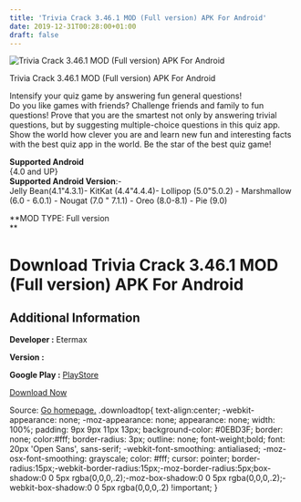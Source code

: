 ```yaml
---
title: 'Trivia Crack 3.46.1 MOD (Full version) APK For Android'
date: 2019-12-31T00:28:00+01:00
draft: false
---
```


![Trivia Crack 3.46.1 MOD (Full version) APK For Android](https://i0.wp.com/apkhome.net/wp-content/uploads/2019/11/Trivia-Crack-3.46.1-MOD-Full-version.png "Trivia Crack 3.46.1 MOD (Full version) APK For Android")

  

Trivia Crack 3.46.1 MOD (Full version) APK For Android

Intensify your quiz game by answering fun general questions!  
Do you like games with friends? Challenge friends and family to fun questions! Prove that you are the smartest not only by answering trivial questions, but by suggesting multiple-choice questions in this quiz app.  
Show the world how clever you are and learn new fun and interesting facts with the best quiz app in the world. Be the star of the best quiz game!

**Supported Android**  
{4.0 and UP}  
**Supported Android Version**:-  
Jelly Bean(4.1"4.3.1)- KitKat (4.4"4.4.4)- Lollipop (5.0"5.0.2) - Marshmallow (6.0 - 6.0.1) - Nougat (7.0 " 7.1.1) - Oreo (8.0-8.1) - Pie (9.0)

**MOD TYPE: Full version  
**

Download Trivia Crack 3.46.1 MOD (Full version) APK For Android
===============================================================

Additional Information
----------------------

**Developer :** Etermax

**Version :**

**Google Play :** [PlayStore](https://play.google.com/store/apps/details?id=com.etermax.preguntados.lite)

  

[Download Now](https://store4app.co/post/trivia-crack-3-46-1-mod-full-version-apk-for-android_1573937867)

  
Source: [Go homepage.](https://store4app.co/post/trivia-crack-3-46-1-mod-full-version-apk-for-android_1573937867) .downloadtop{ text-align:center; -webkit-appearance: none; -moz-appearance: none; appearance: none; width: 100%; padding: 9px 9px 11px 13px; background-color: #0EBD3F; border: none; color:#fff; border-radius: 3px; outline: none; font-weight;bold; font: 20px 'Open Sans', sans-serif; -webkit-font-smoothing: antialiased; -moz-osx-font-smoothing: grayscale; color: #fff; cursor: pointer; border-radius:15px;-webkit-border-radius:15px;-moz-border-radius:5px;box-shadow:0 0 5px rgba(0,0,0,.2);-moz-box-shadow:0 0 5px rgba(0,0,0,.2);-webkit-box-shadow:0 0 5px rgba(0,0,0,.2) !important; }